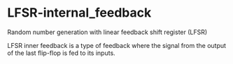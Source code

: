 # LFSR-internal_feedback
Random number generation with linear feedback shift register (LFSR)

LFSR inner feedback is a type of feedback where the signal from the output of the last flip-flop is fed to its inputs.
